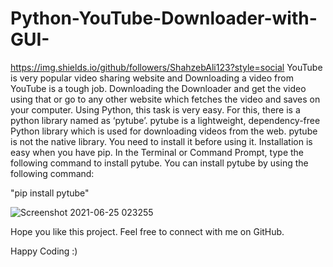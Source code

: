 # Python-YouTube-Downloader-with-GUI-
https://img.shields.io/github/followers/ShahzebAli123?style=social
YouTube is very popular video sharing website and Downloading a video from YouTube is a tough job. Downloading the Downloader and get the video using that or go to any other website which fetches the video and saves on your computer. 
Using Python, this task is very easy. For this, there is a python library named as ‘pytube’. pytube is a lightweight, dependency-free Python library which is used for downloading videos from the web.
pytube is not the native library. You need to install it before using it. Installation is easy when you have pip. In the Terminal or Command Prompt, type the following command to install pytube.
You can install pytube by using the following command:

"pip install pytube"

![Screenshot 2021-06-25 023255](https://user-images.githubusercontent.com/63748662/123344997-bf1dad00-d55d-11eb-9839-311a1ae659df.png)


Hope you like this project. Feel free to connect with me on GitHub.

Happy Coding :)


